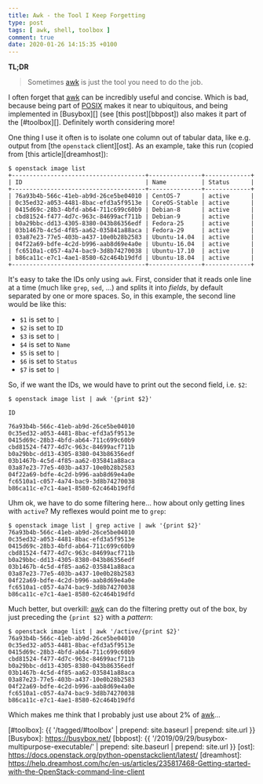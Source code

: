 ```yaml
---
title: Awk - the Tool I Keep Forgetting
type: post
tags: [ awk, shell, toolbox ]
comment: true
date: 2020-01-26 14:15:35 +0100
---
```


**TL;DR**

> Sometimes [awk][] is just the tool you need to do the job.

I often forget that [awk][] can be incredibly useful and concise. Which is
bad, because being part of [POSIX][] makes it near to ubiquitous, and being
implemented in [Busybox][] (see [this post][bbpost]) also makes it part of
the [#toolbox][]. Definitely worth considering more!

One thing I use it often is to isolate one column out of tabular data, like
e.g. output from [the `openstack` client][ost]. As an example, take this run
(copied from [this article][dreamhost]):

```shell
$ openstack image list
+--------------------------------------+---------------+-------------+
| ID                                   | Name          | Status      |
+--------------------------------------+---------------+-------------+
| 76a93b4b-566c-41eb-ab9d-26ce5be04010 | CentOS-7      | active      |
| 0c35ed32-a053-4481-8bac-efd3a5f9513e | CoreOS-Stable | active      |
| 0415d69c-28b3-4bfd-ab64-711c699c60b9 | Debian-8      | active      |
| cbd81524-f477-4d7c-963c-84699acf711b | Debian-9      | active      |
| b0a29bbc-dd13-4305-8380-043b86356edf | Fedora-25     | active      |
| 03b1467b-4c5d-4f85-aa62-035841a88aca | Fedora-29     | active      |
| 03a87e23-77e5-403b-a437-10e0b28b2583 | Ubuntu-14.04  | active      |
| 04f22a69-bdfe-4c2d-b996-aab8d69e4a0e | Ubuntu-16.04  | active      |
| fc6510a1-c057-4a74-bac9-3d8b74270038 | Ubuntu-17.10  | active      |
| b86ca11c-e7c1-4ae1-8580-62c464b19dfd | Ubuntu-18.04  | active      |
+--------------------------------------+---------------+-------------+
```

It's easy to take the IDs only using `awk`. First, consider that it reads
onle line at a time (much like `grep`, `sed`, ...) and splits it into
*fields*, by default separated by one or more spaces. So, in this example,
the second line would be like this:

- `$1` is set to `|`
- `$2` is set to `ID`
- `$3` is set to `|`
- `$4` is set to `Name`
- `$5` is set to `|`
- `$6` is set to `Status`
- `$7` is set to `|`

So, if we want the IDs, we would have to print out the second field, i.e.
`$2`:

```shell
$ openstack image list | awk '{print $2}'

ID

76a93b4b-566c-41eb-ab9d-26ce5be04010
0c35ed32-a053-4481-8bac-efd3a5f9513e
0415d69c-28b3-4bfd-ab64-711c699c60b9
cbd81524-f477-4d7c-963c-84699acf711b
b0a29bbc-dd13-4305-8380-043b86356edf
03b1467b-4c5d-4f85-aa62-035841a88aca
03a87e23-77e5-403b-a437-10e0b28b2583
04f22a69-bdfe-4c2d-b996-aab8d69e4a0e
fc6510a1-c057-4a74-bac9-3d8b74270038
b86ca11c-e7c1-4ae1-8580-62c464b19dfd

```

Uhm ok, we have to do some filtering here... how about only getting lines
with `active`? My reflexes would point me to `grep`:

```shell
$ openstack image list | grep active | awk '{print $2}'
76a93b4b-566c-41eb-ab9d-26ce5be04010
0c35ed32-a053-4481-8bac-efd3a5f9513e
0415d69c-28b3-4bfd-ab64-711c699c60b9
cbd81524-f477-4d7c-963c-84699acf711b
b0a29bbc-dd13-4305-8380-043b86356edf
03b1467b-4c5d-4f85-aa62-035841a88aca
03a87e23-77e5-403b-a437-10e0b28b2583
04f22a69-bdfe-4c2d-b996-aab8d69e4a0e
fc6510a1-c057-4a74-bac9-3d8b74270038
b86ca11c-e7c1-4ae1-8580-62c464b19dfd
```

Much better, but overkill: [awk][] can do the filtering pretty out of the
box, by just preceding the `{print $2}` with a *pattern*:

```shell
$ openstack image list | awk '/active/{print $2}'
76a93b4b-566c-41eb-ab9d-26ce5be04010
0c35ed32-a053-4481-8bac-efd3a5f9513e
0415d69c-28b3-4bfd-ab64-711c699c60b9
cbd81524-f477-4d7c-963c-84699acf711b
b0a29bbc-dd13-4305-8380-043b86356edf
03b1467b-4c5d-4f85-aa62-035841a88aca
03a87e23-77e5-403b-a437-10e0b28b2583
04f22a69-bdfe-4c2d-b996-aab8d69e4a0e
fc6510a1-c057-4a74-bac9-3d8b74270038
b86ca11c-e7c1-4ae1-8580-62c464b19dfd
```

Which makes me think that I probably just use about 2% of [awk][]...


[POSIX]: https://pubs.opengroup.org/onlinepubs/9699919799/
[awk]: https://pubs.opengroup.org/onlinepubs/9699919799/utilities/awk.html
[#toolbox]: {{ '/tagged/#toolbox' | prepend: site.baseurl | prepend: site.url }}
[Busybox]: https://busybox.net/
[bbpost]: {{ '/2019/09/29/busybox-multipurpose-executable/' | prepend: site.baseurl | prepend: site.url }}
[ost]: https://docs.openstack.org/python-openstackclient/latest/
[dreamhost]: https://help.dreamhost.com/hc/en-us/articles/235817468-Getting-started-with-the-OpenStack-command-line-client
